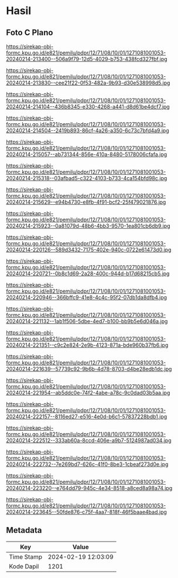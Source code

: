# Hasil

## Foto C Plano

https://sirekap-obj-formc.kpu.go.id/e821/pemilu/pdpr/12/71/08/10/01/1271081001053-20240214-213400--506a9f79-12d5-4029-b753-438fcd327fbf.jpg

https://sirekap-obj-formc.kpu.go.id/e821/pemilu/pdpr/12/71/08/10/01/1271081001053-20240214-213830--cee21f22-0f53-482a-9b93-d30e538998d5.jpg

https://sirekap-obj-formc.kpu.go.id/e821/pemilu/pdpr/12/71/08/10/01/1271081001053-20240214-214104--436b8345-e330-4268-a441-d8d61be4dcf7.jpg

https://sirekap-obj-formc.kpu.go.id/e821/pemilu/pdpr/12/71/08/10/01/1271081001053-20240214-214504--2419b893-86cf-4a26-a350-6c73c7bfd4a9.jpg

https://sirekap-obj-formc.kpu.go.id/e821/pemilu/pdpr/12/71/08/10/01/1271081001053-20240214-215057--ab731344-856e-410a-8480-5178006cfafa.jpg

https://sirekap-obj-formc.kpu.go.id/e821/pemilu/pdpr/12/71/08/10/01/1271081001053-20240214-215318--03afbad5-c322-4103-b733-4ca154bfd98c.jpg

https://sirekap-obj-formc.kpu.go.id/e821/pemilu/pdpr/12/71/08/10/01/1271081001053-20240214-215629--e94b4730-e8fb-4f91-bcf2-25f479021876.jpg

https://sirekap-obj-formc.kpu.go.id/e821/pemilu/pdpr/12/71/08/10/01/1271081001053-20240214-215923--0a81079d-48b6-4bb3-9570-1ea801cb6db9.jpg

https://sirekap-obj-formc.kpu.go.id/e821/pemilu/pdpr/12/71/08/10/01/1271081001053-20240214-220126--589d3432-7175-402e-940c-0722e61473d0.jpg

https://sirekap-obj-formc.kpu.go.id/e821/pemilu/pdpr/12/71/08/10/01/1271081001053-20240214-220721--0b8c1d69-2a28-400c-944d-b17d68215cb5.jpg

https://sirekap-obj-formc.kpu.go.id/e821/pemilu/pdpr/12/71/08/10/01/1271081001053-20240214-220946--366bffc9-41e8-4c4c-95f2-07db1da8dfb4.jpg

https://sirekap-obj-formc.kpu.go.id/e821/pemilu/pdpr/12/71/08/10/01/1271081001053-20240214-221132--1ab1f506-5dbe-4ed7-b100-bb9b5e6d046a.jpg

https://sirekap-obj-formc.kpu.go.id/e821/pemilu/pdpr/12/71/08/10/01/1271081001053-20240214-221351--c9c2e824-2e9b-4123-871a-bde960b37fb6.jpg

https://sirekap-obj-formc.kpu.go.id/e821/pemilu/pdpr/12/71/08/10/01/1271081001053-20240214-221639--57739c92-9b6b-4d78-8703-d4be28edb1dc.jpg

https://sirekap-obj-formc.kpu.go.id/e821/pemilu/pdpr/12/71/08/10/01/1271081001053-20240214-221954--ab5ddc0e-74f2-4abe-a78c-9c0dad03b5aa.jpg

https://sirekap-obj-formc.kpu.go.id/e821/pemilu/pdpr/12/71/08/10/01/1271081001053-20240214-222157--8116ed27-e516-4e0d-b6c1-57837228bdb1.jpg

https://sirekap-obj-formc.kpu.go.id/e821/pemilu/pdpr/12/71/08/10/01/1271081001053-20240214-222512--333ab60a-8ccd-406e-a9b7-5124987ad034.jpg

https://sirekap-obj-formc.kpu.go.id/e821/pemilu/pdpr/12/71/08/10/01/1271081001053-20240214-222732--7e269bd7-626c-41f0-8be3-1cbeaf273d0e.jpg

https://sirekap-obj-formc.kpu.go.id/e821/pemilu/pdpr/12/71/08/10/01/1271081001053-20240214-223220--e764dd79-945c-4e34-8518-a8ced8a98a74.jpg

https://sirekap-obj-formc.kpu.go.id/e821/pemilu/pdpr/12/71/08/10/01/1271081001053-20240214-223645--50fde876-c75f-4aa7-818f-46f5baae4bad.jpg


## Metadata

| Key        | Value               |
| ---------- | ------------------- |
| Time Stamp | 2024-02-19 12:03:09 |
| Kode Dapil | 1201                |



